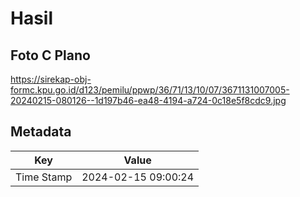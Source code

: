 # Hasil

## Foto C Plano

https://sirekap-obj-formc.kpu.go.id/d123/pemilu/ppwp/36/71/13/10/07/3671131007005-20240215-080126--1d197b46-ea48-4194-a724-0c18e5f8cdc9.jpg


## Metadata

| Key        | Value               |
| ---------- | ------------------- |
| Time Stamp | 2024-02-15 09:00:24 |



